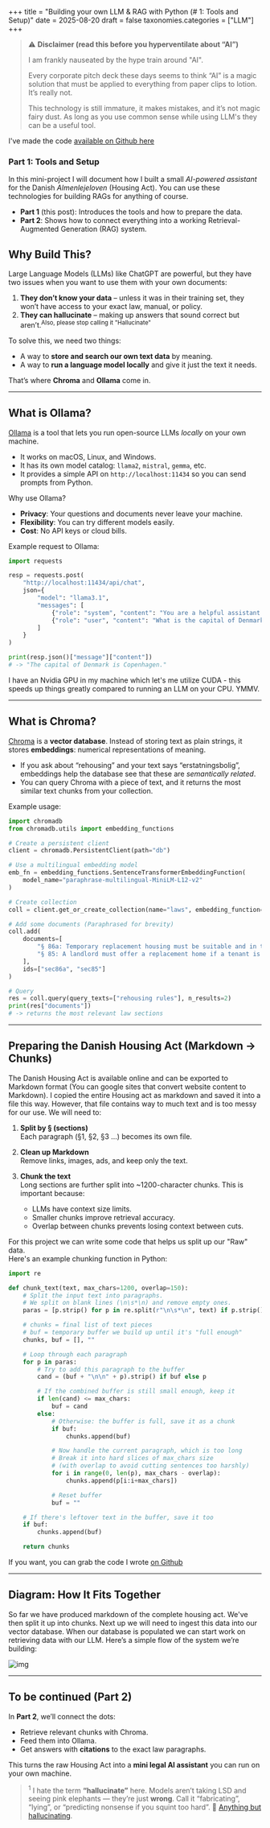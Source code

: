 +++
title = "Building your own LLM & RAG with Python (# 1: Tools and Setup)"
date = 2025-08-20
draft = false
taxonomies.categories = ["LLM"]
+++

> ⚠️ **Disclaimer (read this before you hyperventilate about “AI”)**  
>  
> I am frankly nauseated by the hype train around "AI".  
>  
> Every corporate pitch deck these days seems to think “AI” is a magic solution that must be applied to everything from paper clips to lotion. It’s really not.  
>  
> This technology is still immature, it makes mistakes, and it’s not magic fairy dust. As long as you use common sense while using LLM's they can be a useful tool. 
>

I've made the code [available on Github here](https://github.com/micklarsen/dklovrag)

### Part 1: Tools and Setup

In this mini-project I will document how I built a small *AI-powered assistant* for the Danish *Almenlejeloven* (Housing Act). You can use these technologies for building RAGs for anything of course. 

- **Part 1** (this post): Introduces the tools and how to prepare the data.  
- **Part 2**: Shows how to connect everything into a working Retrieval-Augmented Generation (RAG) system.  

## Why Build This?

Large Language Models (LLMs) like ChatGPT are powerful, but they have two issues when you want to use them with your own documents:

1. **They don’t know your data** – unless it was in their training set, they won’t have access to your exact law, manual, or policy.  
2. **They can hallucinate** – making up answers that sound correct but aren’t.<sup>Also, please stop calling it "Hallucinate"</sup>

To solve this, we need two things:  
- A way to **store and search our own text data** by meaning.  
- A way to **run a language model locally** and give it just the text it needs.  

That’s where **Chroma** and **Ollama** come in.  

---

## What is Ollama?

[Ollama](https://ollama.com/) is a tool that lets you run open-source LLMs *locally* on your own machine.  

- It works on macOS, Linux, and Windows.  
- It has its own model catalog: `llama2`, `mistral`, `gemma`, etc.  
- It provides a simple API on `http://localhost:11434` so you can send prompts from Python.  

Why use Ollama?  
- **Privacy**: Your questions and documents never leave your machine.  
- **Flexibility**: You can try different models easily.  
- **Cost**: No API keys or cloud bills.  

Example request to Ollama:

```python
import requests

resp = requests.post(
    "http://localhost:11434/api/chat",
    json={
        "model": "llama3.1",
        "messages": [
            {"role": "system", "content": "You are a helpful assistant."},
            {"role": "user", "content": "What is the capital of Denmark?"}
        ]
    }
)

print(resp.json()["message"]["content"])
# -> "The capital of Denmark is Copenhagen."
````

I have an Nvidia GPU in my machine which let's me utilize CUDA - this speeds up things greatly compared to running an LLM on your CPU. YMMV.

---

## What is Chroma?

[Chroma](https://www.trychroma.com/) is a **vector database**. Instead of storing text as plain strings, it stores **embeddings**: numerical representations of meaning.

* If you ask about “rehousing” and your text says “erstatningsbolig”, embeddings help the database see that these are *semantically related*.
* You can query Chroma with a piece of text, and it returns the most similar text chunks from your collection.

Example usage:

```python
import chromadb
from chromadb.utils import embedding_functions

# Create a persistent client
client = chromadb.PersistentClient(path="db")

# Use a multilingual embedding model
emb_fn = embedding_functions.SentenceTransformerEmbeddingFunction(
    model_name="paraphrase-multilingual-MiniLM-L12-v2"
)

# Create collection
coll = client.get_or_create_collection(name="laws", embedding_function=emb_fn)

# Add some documents (Paraphrased for brevity)
coll.add(
    documents=[
        "§ 86a: Temporary replacement housing must be suitable and in the same municipality.",
        "§ 85: A landlord must offer a replacement home if a tenant is terminated."
    ],
    ids=["sec86a", "sec85"]
)

# Query
res = coll.query(query_texts=["rehousing rules"], n_results=2)
print(res["documents"])
# -> returns the most relevant law sections
```

---

## Preparing the Danish Housing Act (Markdown → Chunks)

The Danish Housing Act is available online and can be exported to Markdown format (You can google sites that convert website content to Markdown). I copied the entire Housing act as markdown and saved it into a file this way. 
However, that file contains way to much text and is too messy for our use. We will need to:

1. **Split by § (sections)**  
   Each paragraph (§1, §2, §3 …) becomes its own file.

2. **Clean up Markdown**  
   Remove links, images, ads, and keep only the text.  

3. **Chunk the text**  
   Long sections are further split into \~1200-character chunks. This is important because:
   * LLMs have context size limits.
   * Smaller chunks improve retrieval accuracy.
   * Overlap between chunks prevents losing context between cuts.


For this project we can write some code that helps us split up our "Raw" data.  
Here's an example chunking function in Python:

```python
import re

def chunk_text(text, max_chars=1200, overlap=150):
    # Split the input text into paragraphs.
    # We split on blank lines (\n\s*\n) and remove empty ones.
    paras = [p.strip() for p in re.split(r"\n\s*\n", text) if p.strip()]

    # chunks = final list of text pieces
    # buf = temporary buffer we build up until it's "full enough"
    chunks, buf = [], ""

    # Loop through each paragraph
    for p in paras:
        # Try to add this paragraph to the buffer
        cand = (buf + "\n\n" + p).strip() if buf else p

        # If the combined buffer is still small enough, keep it
        if len(cand) <= max_chars:
            buf = cand
        else:
            # Otherwise: the buffer is full, save it as a chunk
            if buf:
                chunks.append(buf)

            # Now handle the current paragraph, which is too long
            # Break it into hard slices of max_chars size
            # (with overlap to avoid cutting sentences too harshly)
            for i in range(0, len(p), max_chars - overlap):
                chunks.append(p[i:i+max_chars])

            # Reset buffer
            buf = ""

    # If there's leftover text in the buffer, save it too
    if buf:
        chunks.append(buf)

    return chunks

```

If you want, you can grab the code I wrote [on Github](https://github.com/micklarsen/dklovrag)

---

## Diagram: How It Fits Together

So far we have produced markdown of the complete housing act. We've then split it up into chunks. Next up we will need to ingest this data into our vector database. When our database is populated we can start work on retrieving data with our LLM. Here’s a simple flow of the system we’re building:

![img](/images/llm-mermaid.png)


---

## To be continued (Part 2)

In **Part 2**, we’ll connect the dots:

* Retrieve relevant chunks with Chroma.
* Feed them into Ollama.
* Get answers with **citations** to the exact law paragraphs.

This turns the raw Housing Act into a **mini legal AI assistant** you can run on your own machine.

><sup>1</sup> I hate the term **“hallucinate”** here. Models aren’t taking LSD and seeing pink elephants — they’re just **wrong**. Call it “fabricating”, “lying”, or “predicting nonsense if you squint too hard”. 🔗 [Anything but hallucinating](https://blog.scottlogic.com/2024/09/10/llms-dont-hallucinate.html).
